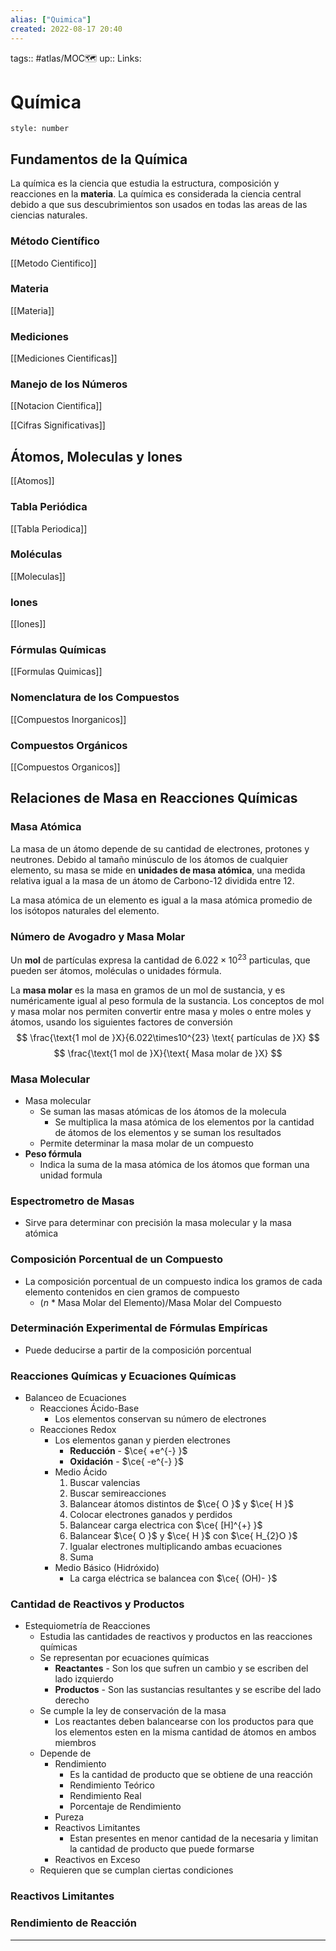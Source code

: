 ```yaml
---
alias: ["Quimica"]
created: 2022-08-17 20:40
---
```

tags:: #atlas/MOC🗺 
up:: 
Links: 
# Química
```toc
style: number
```

## Fundamentos de la Química
La química es la ciencia que estudia la estructura, composición y reacciones en la **materia**. La química es considerada la ciencia central debido a que sus descubrimientos son usados en todas las areas de las ciencias naturales.

### Método Científico
[[Metodo Cientifico]]

### Materia
[[Materia]]

### Mediciones
[[Mediciones Cientificas]]

### Manejo de los Números
[[Notacion Cientifica]]

[[Cifras Significativas]]

## Átomos, Moleculas y Iones
[[Atomos]]

### Tabla Periódica
[[Tabla Periodica]]

### Moléculas
[[Moleculas]]

### Iones
[[Iones]]

### Fórmulas Químicas
[[Formulas Quimicas]]

### Nomenclatura de los Compuestos
[[Compuestos Inorganicos]]

### Compuestos Orgánicos
[[Compuestos Organicos]]

## Relaciones de Masa en Reacciones Químicas
### Masa Atómica
La masa de un átomo depende de su cantidad de electrones, protones y neutrones. Debido al tamaño minúsculo de los átomos de cualquier elemento, su masa se mide en **unidades de masa atómica**, una medida relativa igual a la masa de un átomo de Carbono-12 dividida entre 12.

La masa atómica de un elemento es igual a la masa atómica promedio de los isótopos naturales del elemento.

### Número de Avogadro y Masa Molar
Un **mol** de partículas expresa la cantidad de $6.022\times10^{23}$ particulas, que pueden ser átomos, moléculas o unidades fórmula.

La **masa molar** es la masa en gramos de un mol de sustancia, y es numéricamente igual al peso formula de la sustancia. Los conceptos de mol y masa molar nos permiten convertir entre masa y moles o entre moles y átomos, usando los siguientes factores de conversión $$
\frac{\text{1 mol de }X}{6.022\times10^{23} \text{ partículas de }X}
$$
$$
\frac{\text{1 mol de }X}{\text{ Masa molar de }X}
$$

### Masa Molecular
- Masa molecular
	- Se suman las masas atómicas de los átomos de la molecula
		- Se multiplica la masa atómica de los elementos por la cantidad de átomos de los elementos y se suman los resultados
	- Permite determinar la masa molar de un compuesto
- **Peso fórmula**
	- Indica la suma de la masa atómica de los átomos que forman una unidad formula

### Espectrometro de Masas
- Sirve para determinar con precisión la masa molecular y la masa atómica

### Composición Porcentual de un Compuesto
- La composición porcentual de un compuesto indica los gramos de cada elemento contenidos en cien gramos de compuesto
	- ($n$ * Masa Molar del Elemento)/Masa Molar del Compuesto

### Determinación Experimental de Fórmulas Empíricas
- Puede deducirse a partir de la composición porcentual

### Reacciones Químicas y Ecuaciones Químicas
- Balanceo de Ecuaciones
	- Reacciones Ácido-Base
		- Los elementos conservan su número de electrones
	- Reacciones Redox
		- Los elementos ganan y pierden electrones
			- **Reducción** - $\ce{ +e^{-} }$
			- **Oxidación** - $\ce{ -e^{-} }$
		- Medio Ácido
			1. Buscar valencias
			2. Buscar semireacciones
			3. Balancear átomos distintos de $\ce{ O }$ y $\ce{ H }$
			4. Colocar electrones ganados y perdidos
			5. Balancear carga electrica con $\ce{ [H]^{+} }$
			6. Balancear $\ce{ O }$ y $\ce{ H }$ con $\ce{ H_{2}O }$
			7. Igualar electrones multiplicando ambas ecuaciones
			8. Suma
		- Medio Básico (Hidróxido)
			- La carga eléctrica se balancea con $\ce{ (OH)- }$

### Cantidad de Reactivos y Productos
- Estequiometría de Reacciones
	- Estudia las cantidades de reactivos y productos en las reacciones químicas
	- Se representan por ecuaciones químicas
		- **Reactantes** - Son los que sufren un cambio y se escriben del lado izquierdo
		- **Productos** - Son las sustancias resultantes y se escribe del lado derecho
	- Se cumple la ley de conservación de la masa
		- Los reactantes deben balancearse con los productos para que los elementos esten en la misma cantidad de átomos en ambos miembros
	- Depende de
		- Rendimiento
			- Es la cantidad de producto que se obtiene de una reacción
			- Rendimiento Teórico
			- Rendimiento Real
			- Porcentaje de Rendimiento
		- Pureza
		- Reactivos Limitantes
			- Estan presentes en menor cantidad de la necesaria y limitan la cantidad de producto que puede formarse
		- Reactivos en Exceso
	- Requieren que se cumplan ciertas condiciones

### Reactivos Limitantes
### Rendimiento de Reacción
___
